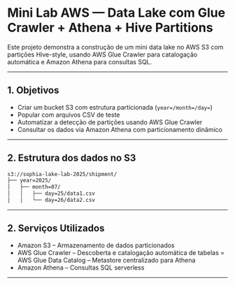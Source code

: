 # Mini Lab AWS — Data Lake com Glue Crawler + Athena + Hive Partitions

Este projeto demonstra a construção de um mini data lake no AWS S3 com partições Hive-style, usando AWS Glue Crawler para catalogação automática e Amazon Athena para consultas SQL.

---

## 1. Objetivos

- Criar um bucket S3 com estrutura particionada (`year=/month=/day=`)
- Popular com arquivos CSV de teste
- Automatizar a detecção de partições usando AWS Glue Crawler
- Consultar os dados via Amazon Athena com particionamento dinâmico

---

## 2. Estrutura dos dados no S3

```bash
s3://sophia-lake-lab-2025/shipment/
├── year=2025/
│   ├── month=07/
│   │   ├── day=25/data1.csv
│   │   └── day=26/data2.csv

```
---

## 2. Serviços Utilizados

- Amazon S3 – Armazenamento de dados particionados
- AWS Glue Crawler – Descoberta e catalogação automática de tabelas
= AWS Glue Data Catalog – Metastore centralizado para Athena
- Amazon Athena – Consultas SQL serverless

------
